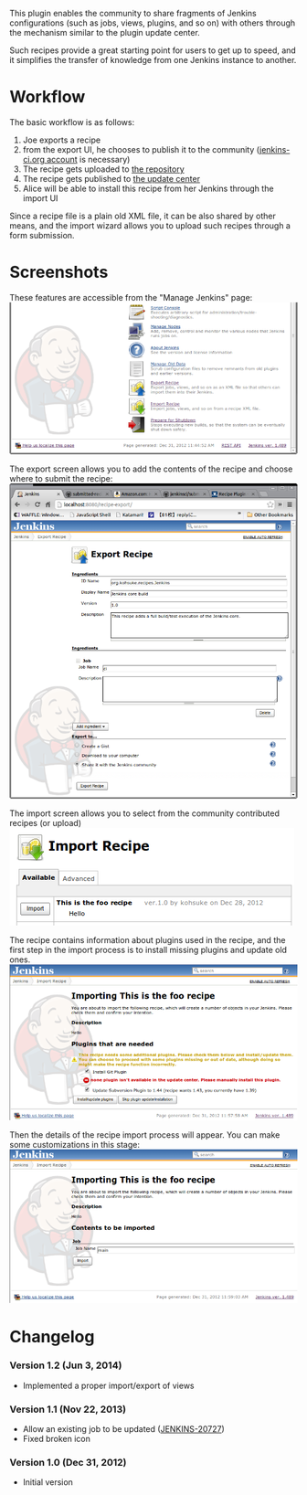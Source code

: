 This plugin enables the community to share fragments of Jenkins
configurations (such as jobs, views, plugins, and so on) with others
through the mechanism similar to the plugin update center.

Such recipes provide a great starting point for users to get up to
speed, and it simplifies the transfer of knowledge from one Jenkins
instance to another.

# Workflow

The basic workflow is as follows:

1.  Joe exports a recipe
2.  from the export UI, he chooses to publish it to the community
    ([jenkins-ci.org account](https://jenkins-ci.org/account/) is
    necessary)
3.  The recipe gets uploaded to [the
    repository](https://github.com/jenkinsci/submitted-recipes)
4.  The recipe gets published to [the update
    center](http://updates.jenkins-ci.org/updates)
5.  Alice will be able to install this recipe from her Jenkins through
    the import UI

Since a recipe file is a plain old XML file, it can be also shared by
other means, and the import wizard allows you to upload such recipes
through a form submission.

# Screenshots

These features are accessible from the "Manage Jenkins" page:  
![](docs/images/wizard.png)

The export screen allows you to add the contents of the recipe and
choose where to submit the recipe:  
![](docs/images/export.png)

The import screen allows you to select from the community contributed
recipes (or upload)  
![](docs/images/select-recipe.png)

The recipe contains information about plugins used in the recipe, and
the first step in the import process is to install missing plugins and
update old ones.  
![](docs/images/plugin-check.png)

Then the details of the recipe import process will appear. You can make
some customizations in this stage:  
![](docs/images/import-details.png)

# Changelog

### Version 1.2 (Jun 3, 2014)

-   Implemented a proper import/export of views

### Version 1.1 (Nov 22, 2013)

-   Allow an existing job to be updated
    ([JENKINS-20727](https://issues.jenkins-ci.org/browse/JENKINS-20727))
-   Fixed broken icon

### Version 1.0 (Dec 31, 2012)

-   Initial version

